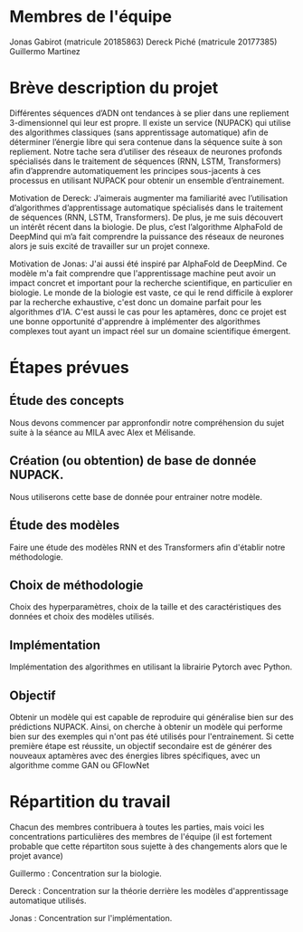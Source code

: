 # Membres de l'équipe
Jonas Gabirot (matricule 20185863)
Dereck Piché (matricule 20177385)
Guillermo Martinez 


# Brève description du projet

Différentes séquences d’ADN ont tendances à se plier dans une repliement 3-dimensionnel
qui leur est propre. Il existe un service (NUPACK) qui utilise des algorithmes classiques (sans apprentissage automatique)
afin de déterminer l’énergie libre qui sera contenue dans la séquence suite à son repliement. Notre tache sera d’utiliser 
des réseaux de neurones profonds spécialisés dans le traitement de séquences (RNN, LSTM, Transformers) afin d’apprendre 
automatiquement les principes sous-jacents à ces processus en utilisant NUPACK pour obtenir un ensemble d’entrainement. 

Motivation de Dereck:
J’aimerais augmenter ma familiarité avec l’utilisation d’algorithmes d’apprentissage
automatique spécialisés dans le traitement de séquences (RNN, LSTM, Transformers). 
De plus, je me suis découvert un intérêt récent dans la biologie. De plus, c’est l’algorithme 
AlphaFold de DeepMind qui m’a fait comprendre la puissance des réseaux de neurones alors 
je suis excité de travailler sur un projet connexe.

Motivation de Jonas:
J'ai aussi été inspiré par AlphaFold de DeepMind. Ce modèle m'a fait comprendre que l'apprentissage machine peut avoir un impact concret et important pour la recherche scientifique, en particulier en biologie. Le monde de la biologie est vaste, ce qui le rend difficile à explorer par la recherche exhaustive, c'est donc un domaine parfait pour les algorithmes d'IA. C'est aussi le cas pour les aptamères, donc ce projet est une bonne opportunité d'apprendre à implémenter des algorithmes complexes tout ayant un impact réel sur un domaine scientifique émergent.

# Étapes prévues
## Étude des concepts
Nous devons commencer par appronfondir notre compréhension du sujet suite à la séance au MILA avec Alex et Mélisande.
## Création (ou obtention) de base de donnée NUPACK.
Nous utiliserons cette base de donnée pour entrainer
notre modèle.
## Étude des modèles
Faire une étude des modèles RNN et des Transformers afin d'établir notre méthodologie.
## Choix de méthodologie
Choix des hyperparamètres, choix de la taille et des caractéristiques des données et choix des modèles utilisés.

## Implémentation
Implémentation des algorithmes en utilisant la librairie 
Pytorch avec Python.

## Objectif 
Obtenir un modèle qui est capable de reproduire qui généralise bien sur des prédictions NUPACK. Ainsi, on cherche à obtenir un modèle qui performe bien sur des 
exemples qui n'ont pas été utilisés pour l'entrainement.
Si cette première étape est réussite, un objectif secondaire est de générer des nouveaux aptamères avec des énergies libres spécifiques, avec un algorithme comme GAN ou GFlowNet


# Répartition du travail
Chacun des membres contribuera à toutes les parties, mais 
voici les concentrations particulières des membres de l'équipe (il est fortement probable que cette répartiton sous sujette à des changements alors que le projet avance)

Guillermo : Concentration sur la biologie.

Dereck : 
Concentration sur la théorie derrière les modèles d'apprentissage automatique utilisés.

Jonas : 
Concentration sur l'implémentation.

